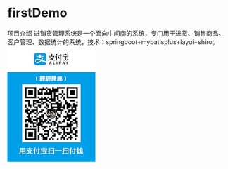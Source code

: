 # firstDemo
项目介绍
进销货管理系统是一个面向中间商的系统，专门用于进货、销售商品、客户管理、数据统计的系统，技术：springboot+mybatisplus+layui+shiro。
![baidu](https://github.com/LLiuHuaXing/firstDemo/blob/master/src/main/resources/static/resources/images/alipay.jpg "百度logo")  
